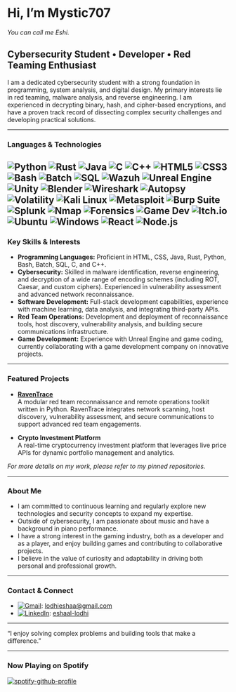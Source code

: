 # Hi, I’m Mystic707  
*You can call me Eshi.*

## Cybersecurity Student • Developer • Red Teaming Enthusiast

I am a dedicated cybersecurity student with a strong foundation in programming, system analysis, and digital design. My primary interests lie in red teaming, malware analysis, and reverse engineering. I am experienced in decrypting binary, hash, and cipher-based encryptions, and have a proven track record of dissecting complex security challenges and developing practical solutions.

---

### Languages & Technologies

![Python](https://img.shields.io/badge/Python-3776AB?style=flat-square&logo=python&logoColor=white)
![Rust](https://img.shields.io/badge/Rust-000000?style=flat-square&logo=rust&logoColor=white)
![Java](https://img.shields.io/badge/Java-007396?style=flat-square&logo=java&logoColor=white)
![C](https://img.shields.io/badge/C-00599C?style=flat-square&logo=c&logoColor=white)
![C++](https://img.shields.io/badge/C++-00599C?style=flat-square&logo=c%2B%2B&logoColor=white)
![HTML5](https://img.shields.io/badge/HTML5-E34F26?style=flat-square&logo=html5&logoColor=white)
![CSS3](https://img.shields.io/badge/CSS3-1572B6?style=flat-square&logo=css3&logoColor=white)
![Bash](https://img.shields.io/badge/Bash-4EAA25?style=flat-square&logo=gnubash&logoColor=white)
![Batch](https://img.shields.io/badge/Batch-2C303A?style=flat-square)
![SQL](https://img.shields.io/badge/SQL-4479A1?style=flat-square&logo=postgresql&logoColor=white)
![Wazuh](https://img.shields.io/badge/Wazuh-005573?style=flat-square&logo=wazuh&logoColor=white)
![Unreal Engine](https://img.shields.io/badge/Unreal%20Engine-313131?style=flat-square&logo=unrealengine&logoColor=white)
![Unity](https://img.shields.io/badge/Unity-000000?style=flat-square&logo=unity&logoColor=white)
![Blender](https://img.shields.io/badge/Blender-F5792A?style=flat-square&logo=blender&logoColor=white)
![Wireshark](https://img.shields.io/badge/Wireshark-1679A7?style=flat-square&logo=wireshark&logoColor=white)
![Autopsy](https://img.shields.io/badge/Autopsy-19345A?style=flat-square)
![Volatility](https://img.shields.io/badge/Volatility-4169E1?style=flat-square)
![Kali Linux](https://img.shields.io/badge/Kali%20Linux-557C94?style=flat-square&logo=kalilinux&logoColor=white)
![Metasploit](https://img.shields.io/badge/Metasploit-1A1A1A?style=flat-square)
![Burp Suite](https://img.shields.io/badge/Burp%20Suite-FF6600?style=flat-square)
![Splunk](https://img.shields.io/badge/Splunk-000000?style=flat-square&logo=splunk&logoColor=white)
![Nmap](https://img.shields.io/badge/Nmap-4682B4?style=flat-square)
![Forensics](https://img.shields.io/badge/Forensic%20Tools-6A5ACD?style=flat-square)
![Game Dev](https://img.shields.io/badge/Game_Dev-%23e0707e?style=flat-square&logo=gamepad&logoColor=white)
![Itch.io](https://img.shields.io/badge/itch.io-FA5C5C?style=flat-square&logo=itchdotio&logoColor=white)
![Ubuntu](https://img.shields.io/badge/Ubuntu-E95420?style=flat-square&logo=ubuntu&logoColor=white)
![Windows](https://img.shields.io/badge/Windows-0078D6?style=flat-square&logo=windows&logoColor=white)
![React](https://img.shields.io/badge/React-20232A?style=flat-square&logo=react)
![Node.js](https://img.shields.io/badge/Node.js-339933?style=flat-square&logo=nodedotjs&logoColor=white)
---

### Key Skills & Interests
- **Programming Languages:** Proficient in HTML, CSS, Java, Rust, Python, Bash, Batch, SQL, C, and C++.
- **Cybersecurity:** Skilled in malware identification, reverse engineering, and decryption of a wide range of encoding schemes (including ROT, Caesar, and custom ciphers). Experienced in vulnerability assessment and advanced network reconnaissance.
- **Software Development:** Full-stack development capabilities, experience with machine learning, data analysis, and integrating third-party APIs.
- **Red Team Operations:** Development and deployment of reconnaissance tools, host discovery, vulnerability analysis, and building secure communications infrastructure.
- **Game Development:** Experience with Unreal Engine and game coding, currently collaborating with a game development company on innovative projects.

---

### Featured Projects

- **[RavenTrace](#)**  
  A modular red team reconnaissance and remote operations toolkit written in Python. RavenTrace integrates network scanning, host discovery, vulnerability assessment, and secure communications to support advanced red team engagements.

- **Crypto Investment Platform**  
  A real-time cryptocurrency investment platform that leverages live price APIs for dynamic portfolio management and analytics.

*For more details on my work, please refer to my pinned repositories.*

---

### About Me

- I am committed to continuous learning and regularly explore new technologies and security concepts to expand my expertise.
- Outside of cybersecurity, I am passionate about music and have a background in piano performance.
- I have a strong interest in the gaming industry, both as a developer and as a player, and enjoy building games and contributing to collaborative projects.
- I believe in the value of curiosity and adaptability in driving both personal and professional growth.

---

### Contact & Connect

- [![Gmail](https://img.shields.io/badge/Email-D14836?style=flat-square&logo=gmail&logoColor=white)](mailto:lodhieshaa@gmail.com): lodhieshaa@gmail.com  
- [![LinkedIn](https://img.shields.io/badge/LinkedIn-blue?style=flat-square&logo=linkedin)](https://www.linkedin.com/in/eshaal-lodhi/): [eshaal-lodhi](https://www.linkedin.com/in/eshaal-lodhi/)

---

“I enjoy solving complex problems and building tools that make a difference.”

---

### Now Playing on Spotify

[![spotify-github-profile](https://spotify-github-profile.kittinanx.com/api/view?uid=31fju3jxoivxpmse4x5zqvyg7eoi&cover_image=true&theme=default&show_offline=false&background_color=121212&interchange=false)](https://github.com/kittinan/spotify-github-profile)

